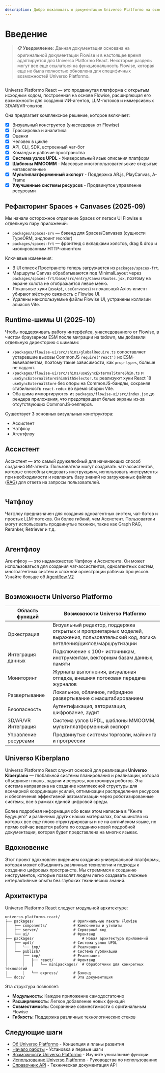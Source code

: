 ```yaml
---
description: Добро пожаловать в документацию Universo Platformo на основе Flowise
---
```


# Введение

> **📋 Уведомление**: Данная документация основана на оригинальной документации Flowise и в настоящее время адаптируется для Universo Platformo React. Некоторые разделы могут все еще ссылаться на функциональность Flowise, которая еще не была полностью обновлена для специфичных возможностей Universo Platformo.

<figure><img src=".gitbook/assets/FlowiseIntro (1).gif" alt=""><figcaption></figcaption></figure>

Universo Platformo React — это продвинутая платформа с открытым исходным кодом, построенная на основе Flowise, расширяющая его возможности для создания ИИ-агентов, LLM-потоков и иммерсивных 3D/AR/VR-опытов.

Она предлагает комплексное решение, которое включает:

-   [x] Визуальный конструктор (унаследован от Flowise)
-   [x] Трассировка и аналитика
-   [x] Оценки
-   [x] Человек в цикле
-   [x] API, CLI, SDK, встроенный чат-бот
-   [x] Команды и рабочие пространства
-   [x] **Система узлов UPDL** - Универсальный язык описания платформ
-   [x] **Шаблоны MMOOMM** - Массовые многопользовательские открытые метавселенные
-   [x] **Мультиплатформенный экспорт** - Поддержка AR.js, PlayCanvas, A-Frame
-   [x] **Улучшенные системы ресурсов** - Продвинутое управление ресурсами

## Рефакторинг Spaces + Canvases (2025‑09)

Мы начали осторожное отделение Spaces от легаси UI Flowise в отдельную пару приложений:

- `packages/spaces-srv` — бэкенд для Spaces/Canvases (сущности TypeORM, эндпоинт reorder)
- `packages/spaces-frt` — фронтенд с вкладками холстов, drag & drop и изолированным HTTP‑клиентом

Ключевые изменения:
- В UI список Пространств теперь загружается из `packages/spaces-frt`.
- Маршруты Canvas обрабатываются под MinimalLayout через `packages/spaces-frt/base/src/entry/CanvasRoutes.jsx`, поэтому на экране холста не отображается левое меню.
- Локальные хуки (`useApi`, `useCanvases`) и локальный Axios‑клиент убирают жёсткую связность с Flowise UI.
- Удалены неиспользуемые файлы Flowise UI, устранены коллизии алиасов Vite.

## Runtime-шимы UI (2025‑10)

Чтобы поддерживать работу интерфейса, унаследованного от Flowise, в чистом браузерном ESM после миграции на tsdown, мы добавили отдельную директорию с шимами:

- `/packages/flowise-ui/src/shims/globalRequire.ts` сопоставляет устаревшие вызовы CommonJS `require('react')` их ESM-эквивалентам, поэтому такие зависимости, как `prop-types`, больше не падают.
- `/packages/flowise-ui/src/shims/useSyncExternalStoreShim.ts` и `useSyncExternalStoreShimWithSelector.ts` реализуют хуки React 18 `useSyncExternalStore` без опоры на CommonJS-бандлы, сохраняя стабильность `react-redux` во время сборки Vite.
- Оба шима импортируются из `packages/flowise-ui/src/index.jsx` до рендера приложения, что предотвращает белые экраны из-за отсутствующих CommonJS-хелперов.

Существует 3 основных визуальных конструктора:

-   Ассистент
-   Чатфлоу
-   Агентфлоу

## Ассистент

Ассистент — это самый дружелюбный для начинающих способ создания ИИ-агента. Пользователи могут создавать чат-ассистентов, которые способны следовать инструкциям, использовать инструменты при необходимости и извлекать базу знаний из загруженных файлов ([RAG](https://en.wikipedia.org/wiki/Retrieval-augmented_generation)) для ответа на запросы пользователей.

<figure><picture><source srcset=".gitbook/assets/Screenshot 2025-06-10 232758.png" media="(prefers-color-scheme: dark)"><img src=".gitbook/assets/image (303).png" alt=""></picture><figcaption></figcaption></figure>

## Чатфлоу

Чатфлоу предназначен для создания одноагентных систем, чат-ботов и простых LLM-потоков. Он более гибкий, чем Ассистент. Пользователи могут использовать продвинутые техники, такие как Graph RAG, Reranker, Retriever и т.д.

<figure><picture><source srcset=".gitbook/assets/screely-1749594035877.png" media="(prefers-color-scheme: dark)"><img src=".gitbook/assets/screely-1749593961545.png" alt=""></picture><figcaption></figcaption></figure>

## Агентфлоу

Агентфлоу — это надмножество Чатфлоу и Ассистента. Он может использоваться для создания чат-ассистентов, одноагентных систем, многоагентных систем и сложной оркестрации рабочих процессов. Узнайте больше об [Agentflow V2](using-flowise/agentflowv2.md)

<figure><picture><source srcset=".gitbook/assets/screely-1749594631028.png" media="(prefers-color-scheme: dark)"><img src=".gitbook/assets/screely-1749594614881.png" alt=""></picture><figcaption></figcaption></figure>

## Возможности Universo Platformo

| Область функций      | Возможности Universo Platformo                                                                                                          |
| -------------------- | --------------------------------------------------------------------------------------------------------------------------------------- |
| Оркестрация          | Визуальный редактор, поддержка открытых и проприетарных моделей, выражения, пользовательский код, логика ветвления/циклов/маршрутизации |
| Интеграция данных    | Подключение к 100+ источникам, инструментам, векторным базам данных, памяти                                                             |
| Мониторинг           | Журналы выполнения, визуальная отладка, внешняя потоковая передача журналов                                                             |
| Развертывание        | Локальное, облачное, гибридное развертывание с масштабированием                                                                         |
| Безопасность         | Аутентификация, авторизация, шифрование, аудит                                                                                          |
| 3D/AR/VR Интеграция  | Система узлов UPDL, шаблоны MMOOMM, мультиплатформенный экспорт                                                                         |
| Управление ресурсами | Продвинутые системы торговли, майнинга и прогрессии                                                                                     |

## Universo Kiberplano

Universo Platformo React служит основой для реализации **Universo Kiberplano** — глобальной системы планирования и реализации, которая объединяет планы, задачи и ресурсы, контролируя роботов. Эта система направлена на создание комплексной структуры для всемирной координации усилий, оптимизации распределения ресурсов и обеспечения эффективной автоматизации через роботизированные системы, все в рамках единой цифровой среды.

Более подробная информация обо всем этом написана в "Книге Будущего" и различных других наших материалах, большинство из которых все еще плохо структурированы и не на английском языке, но прямо сейчас ведется работа по созданию новой подробной документации, которая будет представлена на многих языках.

## Вдохновение

Этот проект вдохновлен видением создания универсальной платформы, которая может объединить различные технологии и подходы к созданию цифровых пространств. Мы стремимся к созданию инструментов, которые позволят людям легко создавать сложные интерактивные опыты без глубоких технических знаний.

## Архитектура

Universo Platformo React следует модульной архитектуре:

```
universo-platformo-react/
├── packages/                  # Оригинальные пакеты Flowise
│   ├── components/            # Компоненты и утилиты
│   ├── server/                # Серверный код
│   └── ui/                    # Фронтенд
├── packages/                      # Новая архитектура приложений
│   ├── updl/                  # Система узлов UPDL
│   │   └── imp/               # Реализация
│   └── publish/               # Система публикации
│       ├── imp/               # Реализация
│       │   ├── react/         # Фронтенд
│       │   │   └── minipackages/  # Обработчики для конкретных технологий
│       │   └── express/       # Бэкенд
└── docs/                      # Эта документация
```

Эта структура позволяет:

-   **Модульность**: Каждое приложение самодостаточно
-   **Расширяемость**: Легкое добавление новых функций
-   **Совместимость**: Сохранение совместимости с оригинальным Flowise
-   **Гибкость**: Поддержка различных технологических стеков

## Следующие шаги

-   [Об Universo Platformo](universo-platformo/about.md) - Концепция и планы развития
-   [Начало работы](getting-started/README.md) - Установка и первые шаги
-   [Возможности Universo Platformo](universo-platformo/README.md) - Изучите уникальные функции
-   [Использование Universo Platformo](using-flowise/README.md) - Руководства по использованию
-   [Справочник API](api-reference/README.md) - Техническая документация API
